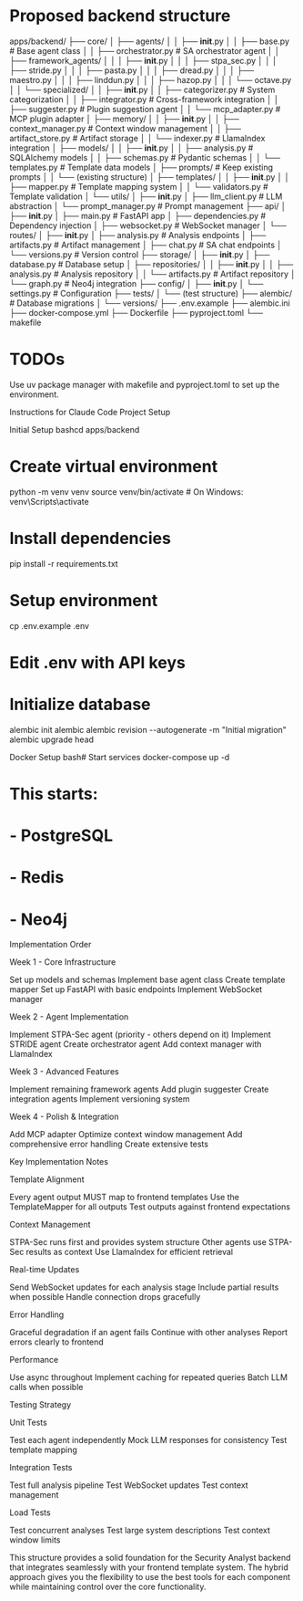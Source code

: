 # Proposed backend structure


apps/backend/
├── core/
│   ├── agents/
│   │   ├── __init__.py
│   │   ├── base.py                    # Base agent class
│   │   ├── orchestrator.py            # SA orchestrator agent
│   │   ├── framework_agents/
│   │   │   ├── __init__.py
│   │   │   ├── stpa_sec.py
│   │   │   ├── stride.py
│   │   │   ├── pasta.py
│   │   │   ├── dread.py
│   │   │   ├── maestro.py
│   │   │   ├── linddun.py
│   │   │   ├── hazop.py
│   │   │   └── octave.py
│   │   └── specialized/
│   │       ├── __init__.py
│   │       ├── categorizer.py         # System categorization
│   │       ├── integrator.py          # Cross-framework integration
│   │       ├── suggester.py           # Plugin suggestion agent
│   │       └── mcp_adapter.py         # MCP plugin adapter
│   ├── memory/
│   │   ├── __init__.py
│   │   ├── context_manager.py         # Context window management
│   │   ├── artifact_store.py          # Artifact storage
│   │   └── indexer.py                 # LlamaIndex integration
│   ├── models/
│   │   ├── __init__.py
│   │   ├── analysis.py                # SQLAlchemy models
│   │   ├── schemas.py                 # Pydantic schemas
│   │   └── templates.py               # Template data models
│   ├── prompts/                       # Keep existing prompts
│   │   └── (existing structure)
│   ├── templates/
│   │   ├── __init__.py
│   │   ├── mapper.py                  # Template mapping system
│   │   └── validators.py              # Template validation
│   └── utils/
│       ├── __init__.py
│       ├── llm_client.py              # LLM abstraction
│       └── prompt_manager.py          # Prompt management
├── api/
│   ├── __init__.py
│   ├── main.py                        # FastAPI app
│   ├── dependencies.py                # Dependency injection
│   ├── websocket.py                   # WebSocket manager
│   └── routes/
│       ├── __init__.py
│       ├── analysis.py                # Analysis endpoints
│       ├── artifacts.py               # Artifact management
│       ├── chat.py                    # SA chat endpoints
│       └── versions.py                # Version control
├── storage/
│   ├── __init__.py
│   ├── database.py                    # Database setup
│   ├── repositories/
│   │   ├── __init__.py
│   │   ├── analysis.py                # Analysis repository
│   │   └── artifacts.py               # Artifact repository
│   └── graph.py                       # Neo4j integration
├── config/
│   ├── __init__.py
│   └── settings.py                    # Configuration
├── tests/
│   └── (test structure)
├── alembic/                           # Database migrations
│   └── versions/
├── .env.example
├── alembic.ini
├── docker-compose.yml
├── Dockerfile
├── pyproject.toml
└── makefile

# TODOs
Use uv package manager with makefile and pyproject.toml to set up the environment. 



Instructions for Claude Code
Project Setup

Initial Setup
bashcd apps/backend

# Create virtual environment
python -m venv venv
source venv/bin/activate  # On Windows: venv\Scripts\activate

# Install dependencies
pip install -r requirements.txt

# Setup environment
cp .env.example .env
# Edit .env with API keys

# Initialize database
alembic init alembic
alembic revision --autogenerate -m "Initial migration"
alembic upgrade head

Docker Setup
bash# Start services
docker-compose up -d

# This starts:
# - PostgreSQL
# - Redis
# - Neo4j


Implementation Order

Week 1 - Core Infrastructure

Set up models and schemas
Implement base agent class
Create template mapper
Set up FastAPI with basic endpoints
Implement WebSocket manager


Week 2 - Agent Implementation

Implement STPA-Sec agent (priority - others depend on it)
Implement STRIDE agent
Create orchestrator agent
Add context manager with LlamaIndex


Week 3 - Advanced Features

Implement remaining framework agents
Add plugin suggester
Create integration agents
Implement versioning system


Week 4 - Polish & Integration

Add MCP adapter
Optimize context window management
Add comprehensive error handling
Create extensive tests



Key Implementation Notes

Template Alignment

Every agent output MUST map to frontend templates
Use the TemplateMapper for all outputs
Test outputs against frontend expectations


Context Management

STPA-Sec runs first and provides system structure
Other agents use STPA-Sec results as context
Use LlamaIndex for efficient retrieval


Real-time Updates

Send WebSocket updates for each analysis stage
Include partial results when possible
Handle connection drops gracefully


Error Handling

Graceful degradation if an agent fails
Continue with other analyses
Report errors clearly to frontend


Performance

Use async throughout
Implement caching for repeated queries
Batch LLM calls when possible



Testing Strategy

Unit Tests

Test each agent independently
Mock LLM responses for consistency
Test template mapping


Integration Tests

Test full analysis pipeline
Test WebSocket updates
Test context management


Load Tests

Test concurrent analyses
Test large system descriptions
Test context window limits



This structure provides a solid foundation for the Security Analyst backend that integrates seamlessly with your frontend template system. The hybrid approach gives you the flexibility to use the best tools for each component while maintaining control over the core functionality.